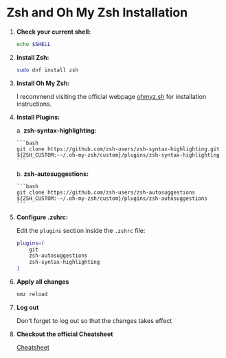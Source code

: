 # Zsh and Oh My Zsh Installation

1.  **Check your current shell:**

    ```bash
    echo $SHELL
    ```

2.  **Install Zsh:**

    ```bash
    sudo dnf install zsh
    ```

3.  **Install Oh My Zsh:**

    I recommend visiting the official webpage [ohmyz.sh](https://ohmyz.sh/) for installation instructions.

4.  **Install Plugins:**

    a. **zsh-syntax-highlighting:**

        ```bash
        git clone https://github.com/zsh-users/zsh-syntax-highlighting.git ${ZSH_CUSTOM:-~/.oh-my-zsh/custom}/plugins/zsh-syntax-highlighting
        ```

    b. **zsh-autosuggestions:**

        ```bash
        git clone https://github.com/zsh-users/zsh-autosuggestions ${ZSH_CUSTOM:-~/.oh-my-zsh/custom}/plugins/zsh-autosuggestions
        ```

5.  **Configure .zshrc:**

    Edit the `plugins` section inside the `.zshrc` file:

    ```bash
    plugins=(
        git
        zsh-autosuggestions
        zsh-syntax-highlighting
    )
    ```

6.  **Apply all changes**

    ```bash
    omz reload

    ```

7.  **Log out**

    Don't forget to log out so that the changes takes effect

8.  **Checkout the official Cheatsheet**

    [Cheatsheet](https://github.com/ohmyzsh/ohmyzsh/wiki/Cheatsheet)
